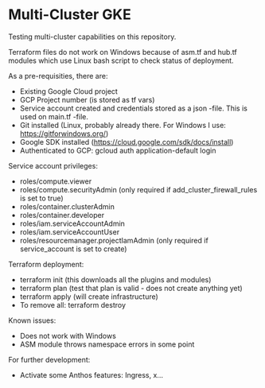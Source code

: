 # Multi-Cluster GKE

Testing multi-cluster capabilities on this repository.

Terraform files do not work on Windows because of asm.tf and hub.tf modules which use Linux bash script to check status of deployment.

As a pre-requisities, there are:
- Existing Google Cloud project
- GCP Project number (is stored as tf vars)
- Service account created and credentials stored as a json -file. This is used on main.tf -file.
- Git installed (Linux, probably already there. For Windows I use: https://gitforwindows.org/)
- Google SDK installed (https://cloud.google.com/sdk/docs/install)
- Authenticated to GCP: gcloud auth application-default login

Service account privileges:
- roles/compute.viewer
- roles/compute.securityAdmin (only required if add_cluster_firewall_rules is set to true)
- roles/container.clusterAdmin
- roles/container.developer
- roles/iam.serviceAccountAdmin
- roles/iam.serviceAccountUser
- roles/resourcemanager.projectIamAdmin (only required if service_account is set to create)

Terraform deployment:
- terraform init (this downloads all the plugins and modules)
- terraform plan (test that plan is valid - does not create anything yet)
- terraform apply (will create infrastructure)
- To remove all: terraform destroy

Known issues:
- Does not work with Windows
- ASM module throws namespace errors in some point

For further development:
- Activate some Anthos features: Ingress, x...
